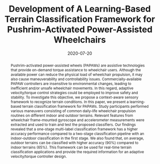 ---
title: "Development of A Learning-Based Terrain Classification Framework for Pushrim-Activated Power-Assisted Wheelchairs"
names: Mahsa Khalili, Keenan T. McConkey, Kevin Ta, Lyndia C. Wu, H.F. Machiel Van der Loos, and Jaimie F. Borisoff
date: 2020-07-20
abstract: "Pushrim-activated power-assisted wheels (PAPAWs) are assistive technologies that provide on-demand torque assistance to wheelchair users. Although the available power can reduce the physical load of wheelchair propulsion, it may also cause maneuverability and controllability issues. Commercially-available PAPAW controllers are insensitive to environmental changes, leading to inefficient and/or unsafe wheelchair movements. In this regard, adaptive velocity/torque control strategies could be employed to improve safety and stability. To investigate this objective, we propose a context-aware sensory framework to recognize terrain conditions. In this paper, we present a learning-based terrain classification framework for PAPAWs. Study participants performed various maneuvers consisting of common daily-life wheelchair propulsion routines on different indoor and outdoor terrains. Relevant features from wheelchair frame-mounted gyroscope and accelerometer measurements were extracted and used to train and test the proposed classifiers. Our findings revealed that a one-stage multi-label classification framework has a higher accuracy performance compared to a two-stage classification pipeline with an indoor-outdoor classification in the first stage. We also found that, on average, outdoor terrains can be classified with higher accuracy (90%) compared to indoor terrains (65%). This framework can be used for real-time terrain classification applications and provide the required information for an adaptive velocity/torque controller design."
conf: International Conference of the IEEE Engineering in Medicine and Biology Society (EMBC), 2020
links:
    - link_name: paper
      link: https://ieeexplore.ieee.org/document/9175678
    - link_name: code
      link: https://github.com/kev-in-ta/CARIS-PAW-RT-data-acquisition
    - link_name: bibtex
      link: /papers/2020embc-caris.bib
---